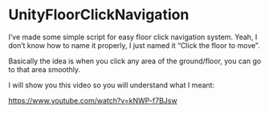# UnityFloorClickNavigation
 
I’ve made some simple script for easy floor click navigation system. Yeah, I don’t know how to name it properly, I just named it “Click the floor to move”.

Basically the idea is when you click any area of the ground/floor, you can go to that area smoothly.

I will show you this video so you will understand what I meant:

https://www.youtube.com/watch?v=kNWP-f7BJsw
